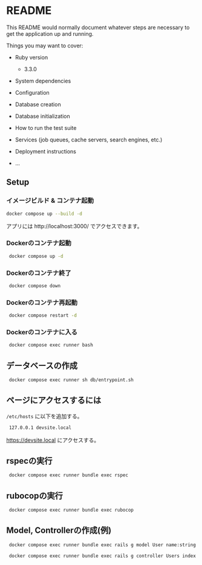 # README

This README would normally document whatever steps are necessary to get the
application up and running.

Things you may want to cover:

* Ruby version
    - 3.3.0
* System dependencies

* Configuration

* Database creation

* Database initialization

* How to run the test suite

* Services (job queues, cache servers, search engines, etc.)

* Deployment instructions
* ...

## Setup

### イメージビルド & コンテナ起動
```bash
docker compose up --build -d
```
アプリには http://localhost:3000/ でアクセスできます。

### Dockerのコンテナ起動
```bash
 docker compose up -d
```

### Dockerのコンテナ終了
```bash
 docker compose down
```

### Dockerのコンテナ再起動
```bash
 docker compose restart -d
```

### Dockerのコンテナに入る
```bash
 docker compose exec runner bash
```

## データベースの作成
```bash
 docker compose exec runner sh db/entrypoint.sh
```

## ページにアクセスするには
`/etc/hosts` に以下を追加する。
```bash
 127.0.0.1 devsite.local
```
https://devsite.local にアクセスする。

## rspecの実行
```bash
 docker compose exec runner bundle exec rspec
```

## rubocopの実行
```bash
 docker compose exec runner bundle exec rubocop
```

## Model, Controllerの作成(例)
```bash
 docker compose exec runner bundle exec rails g model User name:string age:integer

 docker compose exec runner bundle exec rails g controller Users index show
```

